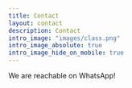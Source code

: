 ```yaml
---
title: Contact
layout: contact
description: Contact
intro_image: "images/class.png"
intro_image_absolute: true
intro_image_hide_on_mobile: true
---
```


We are reachable on WhatsApp!
